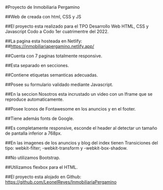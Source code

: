 ﻿#Proyecto de Inmobiliaria Pergamino

##Web de creada con html, CSS y JS

##El proyecto esta realizado para el TPO Desarrollo Web HTML, CSS y Javascript Codo a Codo 1er cuatrimentre del 2022.

##La pagina esta hosteada en Netlify: ##https://inmobiliariapergamino.netlify.app/

##Cuenta con 7 paginas totalmente responsive.

##Esta separado en secciones.

##Contiene etiquetas semanticas adecuadas.

##Posee su formulario validado mediante Javascript.

##En la seccion Nosotros esta incrustado un video con un Iframe que se reproduce automaticamente.

##Posee Iconos de Fontawesome en los anuncios y en el footer.

##Tiene además fonts de Google.

##Es completamente responsive, esconde el header al detectar un tamaño de pantalla inferior a 768px.

##En las imagenes de los anuncios y blog del index tienen Transiciones del tipo: webkit-filter; -webkit-transform y -webkit-box-shadow.

##No utilizamos Bootstrap.

##Utilizamos flexbox para el HTML.

##El proyecto esta alojado en Github:
https://github.com/LeonelReyes/InmobiliariaPergamino
